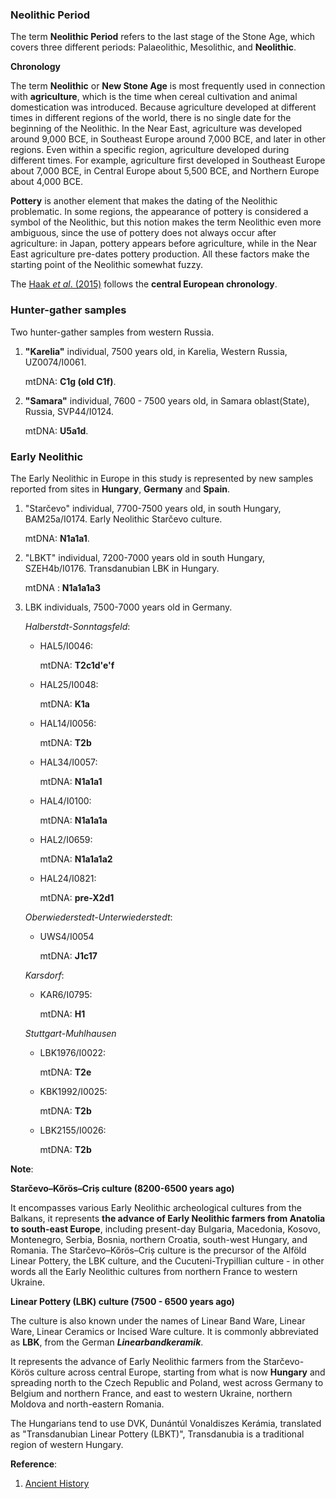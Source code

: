 
### Neolithic Period

The term **Neolithic Period** refers to the last stage of the Stone Age, which covers three different periods: Palaeolithic, Mesolithic, and **Neolithic**.

**Chronology**

The term **Neolithic** or **New Stone Age** is most frequently used in connection with **agriculture**, which is the time when cereal cultivation and animal domestication was introduced. Because agriculture developed at different times in different regions of the world, there is no single date for the beginning of the Neolithic. In the Near East, agriculture was developed around 9,000 BCE, in Southeast Europe around 7,000 BCE, and later in other regions. Even within a specific region, agriculture developed during different times. For example, agriculture first developed in Southeast Europe about 7,000 BCE, in Central Europe about 5,500 BCE, and Northern Europe about 4,000 BCE.

**Pottery** is another element that makes the dating of the Neolithic problematic. In some regions, the appearance of pottery is considered a symbol of the Neolithic, but this notion makes the term Neolithic even more ambiguous, since the use of pottery does not always occur after agriculture: in Japan, pottery appears before agriculture, while in the Near East agriculture pre-dates pottery production. All these factors make the starting point of the Neolithic somewhat fuzzy. 

The [Haak *et al*. (2015)](https://www.nature.com/articles/nature14317) follows the **central European chronology**.

### Hunter-gather samples

Two hunter-gather samples from western Russia.

1. **"Karelia"** individual, 7500 years old, in Karelia, Western Russia, UZ0074/I0061.

    mtDNA: **C1g (old C1f)**.

2. **"Samara"** individual, 7600 - 7500 years old, in Samara oblast(State), Russia, SVP44/I0124.

    mtDNA: **U5a1d**.
    
### Early Neolithic 

The Early Neolithic in Europe in this study is represented by new samples reported from sites in **Hungary**, **Germany** and **Spain**.



1. "Starčevo"  individual, 7700-7500 years old, in south Hungary, BAM25a/I0174. Early Neolithic Starčevo culture.

    mtDNA: **N1a1a1**.

2. "LBKT" individual, 7200-7000 years old in south Hungary, SZEH4b/I0176. Transdanubian LBK in Hungary.

    mtDNA : **N1a1a1a3**

3. LBK individuals, 7500-7000 years old in Germany.

   *Halberstdt-Sonntagsfeld*:
    
    - HAL5/I0046: 
    
      mtDNA: **T2c1d'e'f**
    
    - HAL25/I0048:
    
      mtDNA: **K1a**
    
    - HAL14/I0056:
    
      mtDNA: **T2b**
    
    - HAL34/I0057:
    
      mtDNA: **N1a1a1**
    
    - HAL4/I0100:
    
      mtDNA: **N1a1a1a**
    
    - HAL2/I0659:
       
      mtDNA: **N1a1a1a2**
    
    - HAL24/I0821: 
    
      mtDNA: **pre-X2d1**
    
    *Oberwiederstedt-Unterwiederstedt*:
    
    - UWS4/I0054
    
      mtDNA: **J1c17**
      
     *Karsdorf*:
    
    - KAR6/I0795:
    
      mtDNA: **H1**

    *Stuttgart-Muhlhausen*
    
    - LBK1976/I0022:
    
      mtDNA: **T2e**
    
    - KBK1992/I0025:
      
      mtDNA: **T2b**
    
    - LBK2155/I0026:
     
      mtDNA: **T2b**
    








**Note**:

**Starčevo–Kőrös–Criș culture (8200-6500 years ago)**

It encompasses various Early Neolithic archeological cultures from the Balkans, it represents **the advance of Early Neolithic farmers from Anatolia to south-east Europe**, including present-day Bulgaria, Macedonia, Kosovo, Montenegro, Serbia, Bosnia, northern Croatia, south-west Hungary, and Romania. The Starčevo–Kőrös–Criș culture is the precursor of the Alföld Linear Pottery, the LBK culture, and the Cucuteni-Trypillian culture - in other words all the Early Neolithic cultures from northern France to western Ukraine.

**Linear Pottery (LBK) culture (7500 - 6500 years ago)**  

The culture is also known under the names of Linear Band Ware, Linear Ware, Linear Ceramics or Incised Ware culture. It is commonly abbreviated as **LBK**, from the German ***Linearbandkeramik***.

It represents the advance of Early Neolithic farmers from the Starčevo-Körös culture across central Europe, starting from what is now **Hungary** and spreading north to the Czech Republic and Poland, west across Germany to Belgium and northern France, and east to western Ukraine, northern Moldova and north-eastern Romania.

The Hungarians tend to use DVK, Dunántúl Vonaldiszes Kerámia, translated as "Transdanubian Linear Pottery (LBKT)", Transdanubia is a traditional region of western Hungary.




**Reference**:
1. [Ancient History](https://www.ancient.eu/Neolithic/)
